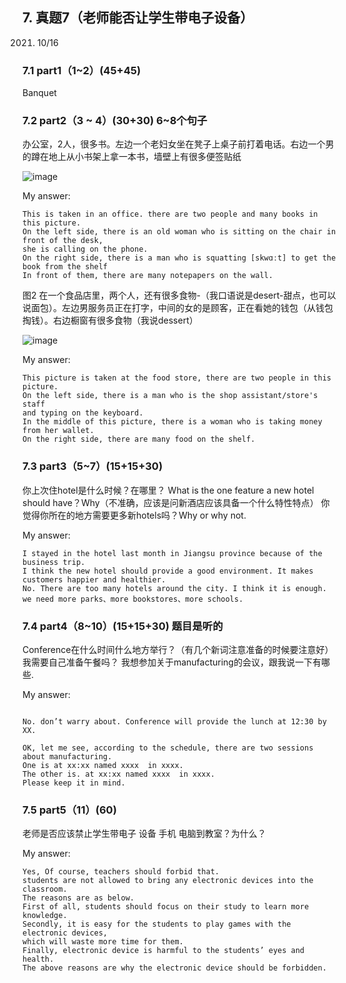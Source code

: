 ## 7.	真题7（老师能否让学生带电子设备）
2021. 10/16
### 7.1	part1（1~2）(45+45)
Banquet

### 7.2	part2（3 ~ 4）(30+30) 6~8个句子

办公室，2人，很多书。左边一个老妇女坐在凳子上桌子前打着电话。右边一个男的蹲在地上从小书架上拿一本书，墙壁上有很多便签贴纸

![image](https://user-images.githubusercontent.com/2299635/171655770-077bc146-5fb8-4c76-94c8-4a816d654e30.png)

My answer:

```
This is taken in an office. there are two people and many books in this picture.
On the left side, there is an old woman who is sitting on the chair in front of the desk, 
she is calling on the phone.
On the right side, there is a man who is squatting [skwɑːt] to get the book from the shelf 
In front of them, there are many notepapers on the wall. 
```

图2 在一个食品店里，两个人，还有很多食物-（我口语说是desert-甜点，也可以说面包）。左边男服务员正在打字，中间的女的是顾客，正在看她的钱包（从钱包掏钱）。右边橱窗有很多食物（我说dessert）

![image](https://user-images.githubusercontent.com/2299635/171655810-48f38cc4-39f3-42aa-a5e2-a26c500c0130.png)

My answer:

```
This picture is taken at the food store, there are two people in this picture.
On the left side, there is a man who is the shop assistant/store's staff 
and typing on the keyboard.
In the middle of this picture, there is a woman who is taking money from her wallet.
On the right side, there are many food on the shelf.
```

### 7.3	part3（5~7）(15+15+30)

你上次住hotel是什么时候？在哪里？
What is the one feature a new hotel should have？Why（不准确，应该是问新酒店应该具备一个什么特性特点）
你觉得你所在的地方需要更多新hotels吗？Why or why not.

My answer:

```
I stayed in the hotel last month in Jiangsu province because of the business trip.
I think the new hotel should provide a good environment. It makes customers happier and healthier.
No. There are too many hotels around the city. I think it is enough. 
we need more parks、more bookstores、more schools.
```

### 7.4	part4（8~10）(15+15+30) 题目是听的
 
Conference在什么时间什么地方举行？（有几个新词注意准备的时候要注意好）
我需要自己准备午餐吗？
我想参加关于manufacturing的会议，跟我说一下有哪些.

My answer:
```
 
No. don’t warry about. Conference will provide the lunch at 12:30 by XX.

OK, let me see, according to the schedule, there are two sessions about manufacturing. 
One is at xx:xx named xxxx  in xxxx. 
The other is. at xx:xx named xxxx  in xxxx.
Please keep it in mind.
```

### 7.5	part5（11）(60)
 
老师是否应该禁止学生带电子 设备 手机 电脑到教室？为什么？

My answer:

```
Yes, Of course, teachers should forbid that.
students are not allowed to bring any electronic devices into the classroom. 
The reasons are as below.
First of all, students should focus on their study to learn more knowledge. 
Secondly, it is easy for the students to play games with the electronic devices, 
which will waste more time for them.
Finally, electronic device is harmful to the students’ eyes and health.
The above reasons are why the electronic device should be forbidden.
```
